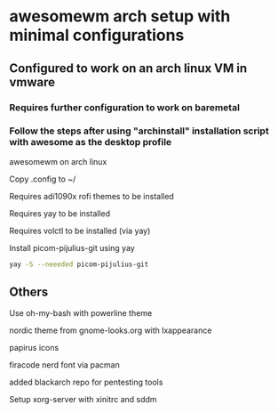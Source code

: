 # awesomewm arch setup with minimal configurations   

## Configured to work on an arch linux VM in vmware  

### Requires further configuration to work on baremetal  

### Follow the steps after using "archinstall" installation script with awesome as the desktop profile

awesomewm on arch linux  
  

Copy .config to ~/  
  
Requires adi1090x rofi themes to be installed  

Requires yay to be installed  

Requires volctl to be installed  (via yay)
  
Install picom-pijulius-git using yay
```bash
yay -S --neeeded picom-pijulius-git
```

## Others  
Use oh-my-bash with powerline theme  

nordic theme from gnome-looks.org with lxappearance  

papirus icons  

firacode nerd font via pacman  

added blackarch repo for pentesting tools  

Setup xorg-server with xinitrc and sddm  
